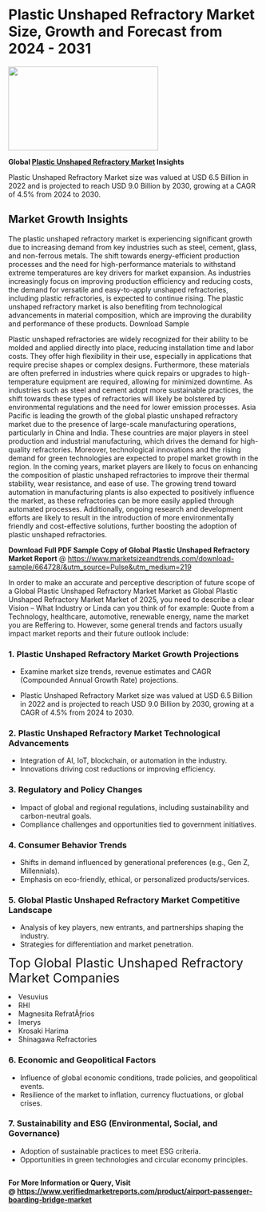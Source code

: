 <H1>Plastic Unshaped Refractory Market Size, Growth and Forecast from 2024 - 2031</H1><img class="aligncenter size-medium wp-image-584254" src="https://thirdeyenews.in/wp-content/uploads/2024/09/Global-Market-Research-300x168.jpeg" alt="" width="300" height="168" /><p><strong>Global&nbsp;<a href="https://www.marketsizeandtrends.com/download-sample/664728/&amp;utm_source=Pulse&amp;utm_medium=219">Plastic Unshaped Refractory Market</a> Insights</strong></p><p>Plastic Unshaped Refractory Market size was valued at USD 6.5 Billion in 2022 and is projected to reach USD 9.0 Billion by 2030, growing at a CAGR of 4.5% from 2024 to 2030.</p><p><h2>Market Growth Insights</h2> <p>The plastic unshaped refractory market is experiencing significant growth due to increasing demand from key industries such as steel, cement, glass, and non-ferrous metals. The shift towards energy-efficient production processes and the need for high-performance materials to withstand extreme temperatures are key drivers for market expansion. As industries increasingly focus on improving production efficiency and reducing costs, the demand for versatile and easy-to-apply unshaped refractories, including plastic refractories, is expected to continue rising. The plastic unshaped refractory market is also benefiting from technological advancements in material composition, which are improving the durability and performance of these products. Download Sample</p> <p>Plastic unshaped refractories are widely recognized for their ability to be molded and applied directly into place, reducing installation time and labor costs. They offer high flexibility in their use, especially in applications that require precise shapes or complex designs. Furthermore, these materials are often preferred in industries where quick repairs or upgrades to high-temperature equipment are required, allowing for minimized downtime. As industries such as steel and cement adopt more sustainable practices, the shift towards these types of refractories will likely be bolstered by environmental regulations and the need for lower emission processes. Asia Pacific is leading the growth of the global plastic unshaped refractory market due to the presence of large-scale manufacturing operations, particularly in China and India. These countries are major players in steel production and industrial manufacturing, which drives the demand for high-quality refractories. Moreover, technological innovations and the rising demand for green technologies are expected to propel market growth in the region. In the coming years, market players are likely to focus on enhancing the composition of plastic unshaped refractories to improve their thermal stability, wear resistance, and ease of use. The growing trend toward automation in manufacturing plants is also expected to positively influence the market, as these refractories can be more easily applied through automated processes. Additionally, ongoing research and development efforts are likely to result in the introduction of more environmentally friendly and cost-effective solutions, further boosting the adoption of plastic unshaped refractories. </p><p><span class=""><strong>Download Full PDF Sample Copy of Global Plastic Unshaped Refractory Market Report</strong> @ <a href="https://www.marketsizeandtrends.com/download-sample/664728/&amp;utm_source=Pulse&amp;utm_medium=219" target="_blank">https://www.marketsizeandtrends.com/download-sample/664728/&amp;utm_source=Pulse&amp;utm_medium=219</a></span></p><p>In order to make an accurate and perceptive description of future scope of a Global&nbsp;Plastic Unshaped Refractory Market Market as Global&nbsp;Plastic Unshaped Refractory Market Market of 2025, you need to describe a clear Vision &ndash; What Industry or Linda can you think of for example: Quote from a Technology, healthcare, automotive, renewable energy, name the market you are Reffering to. However, some general trends and factors usually impact market reports and their future outlook include:</p><h3>1.&nbsp;<strong>Plastic Unshaped Refractory Market Growth Projections</strong></h3><ul><li>Examine market size trends, revenue estimates and CAGR (Compounded Annual Growth Rate) projections.</li><li><p>Plastic Unshaped Refractory Market size was valued at USD 6.5 Billion in 2022 and is projected to reach USD 9.0 Billion by 2030, growing at a CAGR of 4.5% from 2024 to 2030.</p></li></ul><h3>2.&nbsp;<strong>Plastic Unshaped Refractory Market Technological Advancements</strong></h3><ul><li>Integration of AI, IoT, blockchain, or automation in the industry.</li><li>Innovations driving cost reductions or improving efficiency.</li></ul><h3>3.&nbsp;<strong>Regulatory and Policy Changes</strong></h3><ul><li>Impact of global and regional regulations, including sustainability and carbon-neutral goals.</li><li>Compliance challenges and opportunities tied to government initiatives.</li></ul><h3>4.&nbsp;<strong>Consumer Behavior Trends</strong></h3><ul><li>Shifts in demand influenced by generational preferences (e.g., Gen Z, Millennials).</li><li>Emphasis on eco-friendly, ethical, or personalized products/services.</li></ul><h3>5.&nbsp;<strong>Global Plastic Unshaped Refractory Market Competitive Landscape</strong></h3><ul><li>Analysis of key players, new entrants, and partnerships shaping the industry.</li><li>Strategies for differentiation and market penetration.</li></ul><p data-pm-slice="1 1 []"><span style="color: inherit; font-family: inherit; font-size: 25px;">Top Global Plastic Unshaped Refractory Market Companies</span></p><div class="" data-test-id=""><p><li>Vesuvius</li><li> RHI</li><li> Magnesita RefratÃƒrios</li><li> Imerys</li><li> Krosaki Harima</li><li> Shinagawa Refractories</li></p></div><h3>6.&nbsp;<strong>Economic and Geopolitical Factors</strong></h3><ul><li>Influence of global economic conditions, trade policies, and geopolitical events.</li><li>Resilience of the market to inflation, currency fluctuations, or global crises.</li></ul><h3>7.&nbsp;<strong>Sustainability and ESG (Environmental, Social, and Governance)</strong></h3><ul><li>Adoption of sustainable practices to meet ESG criteria.</li><li>Opportunities in green technologies and circular economy principles.</li></ul><h2><strong style="font-size: 14px;">For More Information or Query, Visit @&nbsp;</strong><a style="background-color: #ffffff; font-size: 14px;" href="https://www.marketsizeandtrends.com/report/plastic-unshaped-refractory-market/" target="_blank">https://www.verifiedmarketreports.com/product/airport-passenger-boarding-bridge-market</a></h2>
